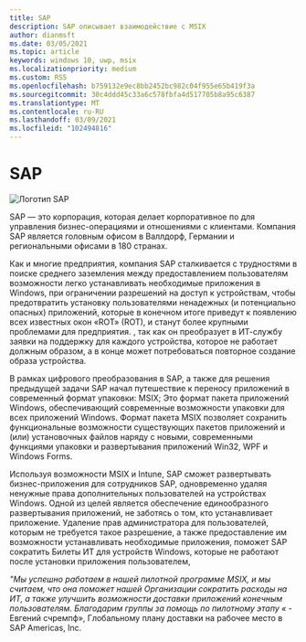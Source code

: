 ```yaml
---
title: SAP
description: SAP описывает взаимодействие с MSIX
author: dianmsft
ms.date: 03/05/2021
ms.topic: article
keywords: windows 10, uwp, msix
ms.localizationpriority: medium
ms.custom: RS5
ms.openlocfilehash: b759132e9ec8bb2452bc982c04f955e65b419f3a
ms.sourcegitcommit: 30c4ddd45c33a6c578fbfa4d517705b8a95c6387
ms.translationtype: MT
ms.contentlocale: ru-RU
ms.lasthandoff: 03/09/2021
ms.locfileid: "102494816"
---
```

# <a name="sap"></a>SAP

![Логотип SAP](../images/SAP_R_grad.png)

SAP — это корпорация, которая делает корпоративное по для управления бизнес-операциями и отношениями с клиентами. Компания SAP является головным офисом в Валлдорф, Германии и региональными офисами в 180 странах. 

Как и многие предприятия, компания SAP сталкивается с трудностями в поиске среднего заземления между предоставлением пользователям возможности легко устанавливать необходимые приложения в Windows, при ограничении разрешений на доступ к устройствам, чтобы предотвратить установку пользователями ненадежных (и потенциально опасных) приложений, которые в конечном итоге приведут к появлению всех известных окон «ROT» (ROT), и станут более крупными проблемами для предприятия. , так как он преобразует в ИТ-службу заявки на поддержку для каждого устройства, которое не работает должным образом, а в конце может потребоваться повторное создание образа устройства.

В рамках цифрового преобразования в SAP, а также для решения предыдущей задачи SAP начал путешествие к переносу приложений в современный формат упаковки: MSIX;  Это формат пакета приложений Windows, обеспечивающий современные возможности упаковки для всех приложений Windows. Формат пакета MSIX позволяет сохранить функциональные возможности существующих пакетов приложений и (или) установочных файлов наряду с новыми, современными функциями упаковки и развертывания приложений Win32, WPF и Windows Forms.

Используя возможности MSIX и Intune, SAP сможет развертывать бизнес-приложения для сотрудников SAP, одновременно удаляя ненужные права дополнительных пользователей на устройствах Windows. Одной из целей является обеспечение единообразного развертывания приложений, не заботясь о том, кто устанавливает приложение. Удаление прав администратора для пользователей, которым не требуется такое разрешение, а также предоставление им возможности устанавливать необходимые приложения, поможет SAP сократить Билеты ИТ для устройств Windows, которые не работают после установки приложения пользователем,

*"Мы успешно работаем в нашей пилотной программе MSIX, и мы считаем, что она поможет нашей Организации сократить расходы на ИТ, а также улучшить возможности доставки приложений конечным пользователям.  Благодарим группы за помощь по пилотному этапу «* -Евгений счремпф», Глобальному плану доставки на рабочее место в SAP Americas, Inc.

